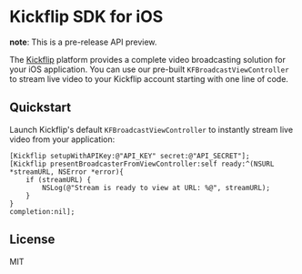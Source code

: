 # Kickflip SDK for iOS

**note**: This is a pre-release API preview.

The [Kickflip](http://kickflip.io) platform provides a complete video broadcasting solution for your iOS application. You can use our pre-built `KFBroadcastViewController` to stream live video to your Kickflip account starting with one line of code.

## Quickstart

Launch Kickflip's default `KFBroadcastViewController` to instantly stream live video from your application:

```objc
[Kickflip setupWithAPIKey:@"API_KEY" secret:@"API_SECRET"];
[Kickflip presentBroadcasterFromViewController:self ready:^(NSURL *streamURL, NSError *error){ 
    if (streamURL) {
    	NSLog(@"Stream is ready to view at URL: %@", streamURL);
    }
} 
completion:nil];
```
	
	
## License

MIT